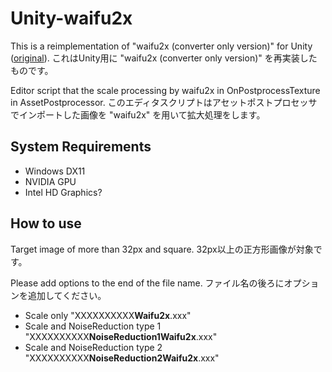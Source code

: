 # Unity-waifu2x
This is a reimplementation of "waifu2x (converter only version)" for Unity ([original](https://github.com/WL-Amigo/waifu2x-converter-cpp)).
これはUnity用に "waifu2x (converter only version)" を再実装したものです。

Editor script that the scale processing by waifu2x in OnPostprocessTexture in AssetPostprocessor.
このエディタスクリプトはアセットポストプロセッサでインポートした画像を "waifu2x" を用いて拡大処理をします。



## System Requirements
- Windows DX11
- NVIDIA GPU
- Intel HD Graphics?
## How to use
Target image of more than 32px and square.
32px以上の正方形画像が対象です。

Please add options to the end of the file name.
ファイル名の後ろにオプションを追加してください。

- Scale only "XXXXXXXXXX**Waifu2x**.xxx"
- Scale and NoiseReduction type 1 "XXXXXXXXXX**NoiseReduction1Waifu2x**.xxx"
- Scale and NoiseReduction type 2 "XXXXXXXXXX**NoiseReduction2Waifu2x**.xxx"
